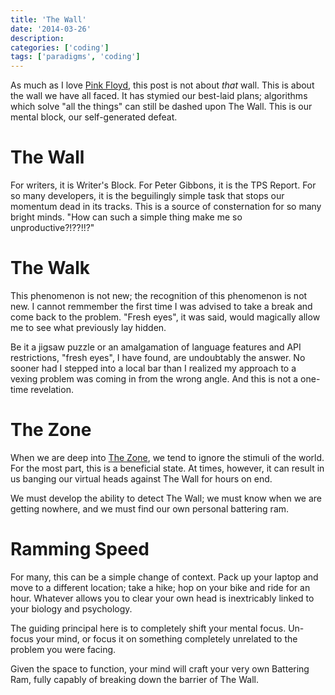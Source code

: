 ```yaml
---
title: 'The Wall'
date: '2014-03-26'
description:
categories: ['coding']
tags: ['paradigms', 'coding']
---
```


As much as I love [Pink Floyd][1], this post is not about *that* wall. This is about the wall we
have all faced. It has stymied our best-laid plans; algorithms which solve "all the things" can 
still be dashed upon The Wall. This is our mental block, our self-generated defeat.

# The Wall

For writers, it is Writer's Block. For Peter Gibbons, it is the TPS Report. For so many developers,
it is the beguilingly simple task that stops our momentum dead in its tracks. This is a source of
consternation for so many bright minds. "How can such a simple thing make me so unproductive?!??!!?"

# The Walk

This phenomenon is not new; the recognition of this phenomenon is not new. I cannot remmember the
first time I was advised to take a break and come back to the problem. "Fresh eyes", it was said,
would magically allow me to see what previously lay hidden.

Be it a jigsaw puzzle or an amalgamation of language features and API restrictions, "fresh eyes", I
have found, are undoubtably the answer. No sooner had I stepped into a local bar than I realized my
approach to a vexing problem was coming in from the wrong angle. And this is not a one-time
revelation.

# The Zone

When we are deep into [The Zone][2], we tend to ignore the stimuli of the world. For the most part,
this is a beneficial state. At times, however, it can result in us banging our virtual heads
against The Wall for hours on end.

We must develop the ability to detect The Wall; we must know when we are getting
nowhere, and we must find our own personal battering ram.

# Ramming Speed

For many, this can be a simple change of context. Pack up your laptop and move to a different
location; take a hike; hop on your bike and ride for an hour. Whatever allows you to clear your own
head is inextricably linked to your biology and psychology.

The guiding principal here is to completely shift your mental focus. Un-focus your mind, or focus it
on something completely unrelated to the problem you were facing. 


Given the space to function, your mind will craft your very own Battering Ram, fully capably of
breaking down the barrier of The Wall.

 [1]: https://en.wikipedia.org/wiki/The_wall
 [2]: http://randsinrepose.com/archives/a-nerd-in-a-cave/
